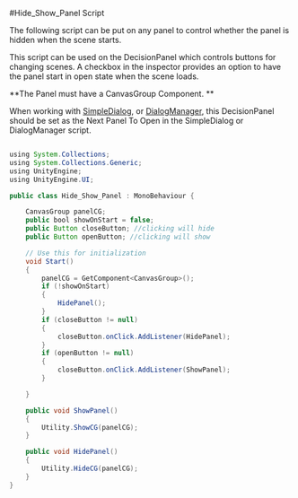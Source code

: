 #Hide_Show_Panel Script

The following script can be put on any panel to control whether the panel is hidden when the scene starts.

This script can be used on the DecisionPanel which controls buttons for changing scenes. A checkbox in the inspector provides an option to have the panel start in open state when the scene loads.

**The Panel must have a CanvasGroup Component. ** 

When working with [SimpleDialog](/simple-dialog-prefab.md), or [DialogManager](/conversation-scriptable-objects/dialogmanagerconvlist.md), this DecisionPanel should be set as the Next Panel To Open in the SimpleDialog or DialogManager script.


```java

using System.Collections;
using System.Collections.Generic;
using UnityEngine;
using UnityEngine.UI;

public class Hide_Show_Panel : MonoBehaviour {

    CanvasGroup panelCG;
    public bool showOnStart = false;
    public Button closeButton; //clicking will hide
    public Button openButton; //clicking will show

    // Use this for initialization
    void Start()
    {
        panelCG = GetComponent<CanvasGroup>();
        if (!showOnStart)
        {
            HidePanel();
        }
        if (closeButton != null)
        {
            closeButton.onClick.AddListener(HidePanel);
        }
        if (openButton != null)
        {
            closeButton.onClick.AddListener(ShowPanel);
        }

    }

    public void ShowPanel()
    {
        Utility.ShowCG(panelCG);
    }

    public void HidePanel()
    {
        Utility.HideCG(panelCG);
    }
}


```

